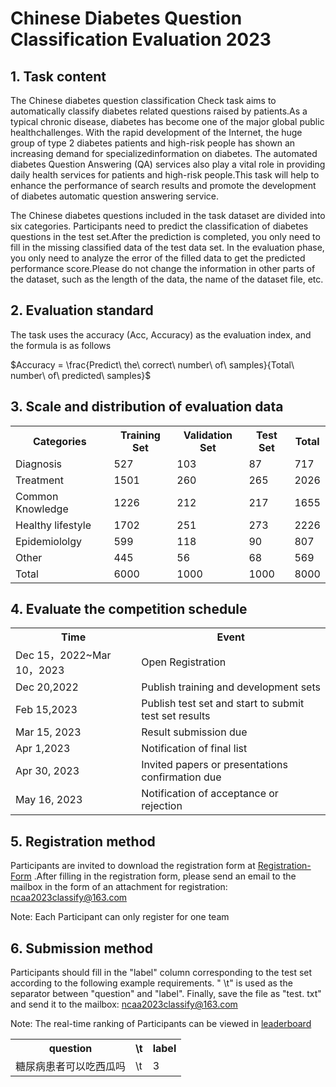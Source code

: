 # Chinese Diabetes Question Classification Evaluation 2023
## 1. Task content
The Chinese diabetes question classification Check task aims to automatically classify diabetes related questions raised by patients.As a typical chronic disease, diabetes has become one of the major global public healthchallenges. With the rapid development of the Internet, the huge group of type 2 diabetes patients and high-risk people has shown an increasing demand for specializedinformation on diabetes. The automated diabetes Question Answering (QA) services also play a vital role in providing daily health services for patients and high-risk people.This task will help to enhance the performance of search results and promote the development of diabetes automatic question answering service.

The Chinese diabetes questions included in the task dataset are divided into six categories. Participants need to predict the classification of diabetes questions in the test set.After the prediction is completed, you only need to fill in the missing classified data of the test data set. In the evaluation phase, you only need to analyze the error of the filled data to get the predicted performance score.Please do not change the information in other parts of the dataset, such as the length of the data, the name of the dataset file, etc.

## 2. Evaluation standard
The task uses the accuracy (Acc, Accuracy) as the evaluation index, and the formula is as follows

$Accuracy  = \frac{Predict\ the\ correct\ number\ of\ samples}{Total\ number\ of\ predicted\ samples}$

## 3. Scale and distribution of evaluation data

<table><tr><th>Categories</th><th>Training Set</th><th>Validation Set</th><th>Test Set</th><th>Total</th></tr>
  <tr><td>Diagnosis</td><td>527</td><td>103</td><td>87</td><td>717</td></tr>
  <tr><td>Treatment</td><td>1501</td><td>260</td><td>265</td><td>2026</td></tr>
  <tr><td>Common Knowledge</td><td>1226</td><td>212</td><td>217</td><td>1655</td></tr>
  <tr><td>Healthy lifestyle</td><td>1702</td><td>251</td><td>273</td><td>2226</td></tr>
  <tr><td>Epidemiololgy</td><td>599</td><td>118</td><td>90</td><td>807</td></tr>
  <tr><td>Other</td><td>445</td><td>56</td><td>68</td><td>569</td></tr>
  <tr><td>Total</td><td>6000</td><td>1000</td><td>1000</td><td>8000</td></tr>
</table>

## 4. Evaluate the competition schedule

<table><tr><th>Time</th><th>Event</th></tr><tr><td>Dec 15，2022~Mar 10，2023</td><td>Open Registration</td></tr><tr><td>Dec 20,2022</td><td>Publish training and development sets</td></tr><tr><td>Feb 15,2023</td><td>Publish test set and start to submit test set results</td></tr><tr><td>Mar 15, 2023</td><td>Result submission due</td></tr><tr><td>Apr 1,2023</td><td>Notification of final list</td></tr></tr><tr><td>Apr 30, 2023</td><td>Invited papers or presentations confirmation due</td></tr><tr><td> May 16, 2023</td><td>Notification of acceptance or rejection</td></tr></table>

## 5. Registration method
Participants are invited to download the registration form at [Registration-Form](https://github.com/yuni-bobo/Chinese-DQC/blob/main/Registration-Form.docx) .After filling in the registration form, please send an email to the mailbox in the form of an attachment for registration: ncaa2023classify@163.com 

Note: Each Participant can only register for one team

## 6. Submission method
Participants should fill in the "label" column corresponding to the test set according to the following example requirements. " \t" is used as the separator between "question" and "label". Finally, save the file as "test. txt" and send it to the mailbox: ncaa2023classify@163.com

Note: The real-time ranking of Participants can be viewed in [leaderboard](leaderboard/README.md)
<table>
  <tr><th>question</th><th>\t</th><th>label</th></tr>
  <tr><td>糖尿病患者可以吃西瓜吗</td><td>\t</td><td>3</td></tr>
</table>
